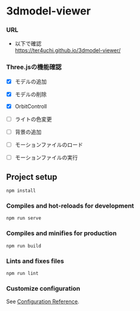 # 3dmodel-viewer

### URL
- 以下で確認   
https://ter4uchi.github.io/3dmodel-viewer/

### Three.jsの機能確認
- [x] モデルの追加
- [x] モデルの削除
- [x] OrbitControll
- [ ] ライトの色変更
- [ ] 背景の追加
- [ ] モーションファイルのロード
- [ ] モーションファイルの実行


## Project setup
```
npm install
```

### Compiles and hot-reloads for development
```
npm run serve
```

### Compiles and minifies for production
```
npm run build
```

### Lints and fixes files
```
npm run lint
```

### Customize configuration
See [Configuration Reference](https://cli.vuejs.org/config/).
